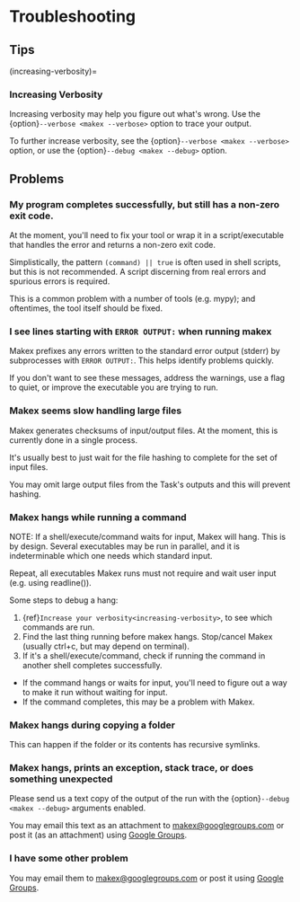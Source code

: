 
# Troubleshooting

## Tips

<!-- ### Python Virtual Environments

Show an example of using the environment function to modify a PATH and variables to enter a venv.

environment({
  "PATH": posix_path_add(".venv/bin", before=True), 
  "PATH": Environment.get("PATH").prepend(".venv/bin", ":",)
  # ...
})

TODO: provide built in tooling. load("//tools/makex/python/venv.mx.py","python_venv_enter", python_venv_enter="pyvenv")

# runnable to enter a venv for later executables. This will fix/adjust the path environment automatically.
python_venv_enter(environment=[":venv], )


#task which creates a venv which we can use. similar args to task, but less.
python_venv_task(
  name="venv"
  requirements_files=[],
  packages=[], # list of packages we need to install
  steps=[
    # custom stuff to run after we have a venv inside a venv.
  ]
)

-->


(increasing-verbosity)=
### Increasing Verbosity 

Increasing verbosity may help you figure out what's wrong. Use the {option}`--verbose <makex --verbose>` option to trace your output.

To further increase verbosity, see the {option}`--verbose <makex --verbose>` option, or use the {option}`--debug <makex --debug>` option.

## Problems

### My program completes successfully, but still has a non-zero exit code.

At the moment, you'll need to fix your tool or wrap it in a script/executable that handles the error and returns a non-zero exit code.

Simplistically, the pattern `(command) || true` is often used in shell scripts, but this is not recommended. A script discerning from real
errors and spurious errors is required. 

This is a common problem with a number of tools (e.g. mypy); and oftentimes, the tool itself should be fixed.

### I see lines starting with `ERROR OUTPUT:` when running makex

Makex prefixes any errors written to the standard error output (stderr) by subprocesses with `ERROR OUTPUT:`. This helps identify problems quickly.

If you don't want to see these messages, address the warnings, use a flag to quiet, or improve the executable you are trying to run.

### Makex seems slow handling large files

Makex generates checksums of input/output files. At the moment, this is currently done in a single process. 

It's usually best to just wait for the file hashing to complete for the set of input files.

You may omit large output files from the Task's outputs and this will prevent hashing.

<!--
offline checksumming
-->

### Makex hangs while running a command

NOTE: If a shell/execute/command waits for input, Makex will hang. This is by design. 
Several executables may be run in parallel, and it is indeterminable which
one needs which standard input.

Repeat, all executables Makex runs must not require and wait user input (e.g. using readline()).

Some steps to debug a hang:

1. {ref}`Increase your verbosity<increasing-verbosity>`, to see which commands are run.
2. Find the last thing running before makex hangs. Stop/cancel Makex (usually ctrl+c, but may depend on terminal).
3. If it's a shell/execute/command, check if running the command in another shell completes successfully.
  - If the command hangs or waits for input, you'll need to figure out a way to make it run without waiting for input.
  - If the command completes, this may be a problem with Makex. 

### Makex hangs during copying a folder

This can happen if the folder or its contents has recursive symlinks.

### Makex hangs, prints an exception, stack trace, or does something unexpected

Please send us a text copy of the output of the run with the {option}`--debug <makex --debug>` arguments enabled. 

You may email this text as an attachment to [makex@googlegroups.com](mailto://makex@googlegroups.com) or post it (as an attachment) using [Google Groups](https://groups.google.com/g/makex).

### I have some other problem

You may email them to [makex@googlegroups.com](mailto://makex@googlegroups.com) or post it using [Google Groups](https://groups.google.com/g/makex).

